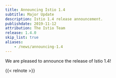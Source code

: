 ```yaml
---
title: Announcing Istio 1.4
subtitle: Major Update
description: Istio 1.4 release announcement.
publishdate: 2019-11-12
attribution: The Istio Team
release: 1.4.0
skip_list: true
aliases:
    - /news/announcing-1.4
---
```


We are pleased to announce the release of Istio 1.4!

{{< relnote >}}
